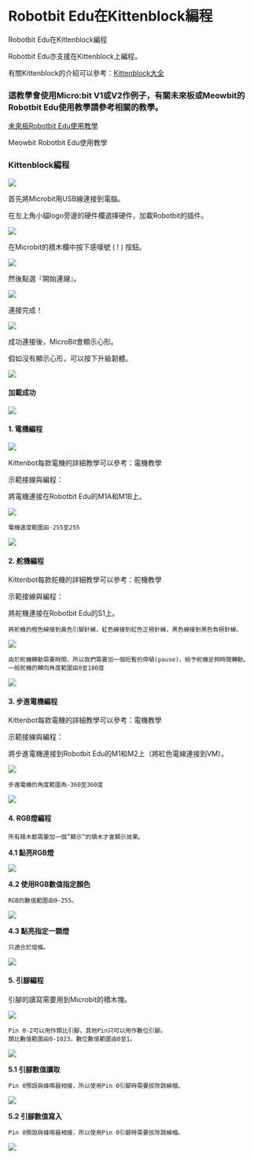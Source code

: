 # Robotbit Edu在Kittenblock編程

Robotbit Edu在Kittenblock編程

Robotbit Edu亦支援在Kittenblock上編程。

有關Kittenblock的介紹可以參考：[Kittenblock大全](../../programmingplatforms/kittenblock/)

### 這教學會使用Micro:bit V1或V2作例子，有關未來板或Meowbit的Robotbit Edu使用教學請參考相關的教學。

[未來板Robotbit Edu使用教學](../../zhu-kong-ban/futureboard/kittenblock/robotbit.md)

Meowbit Robotbit Edu使用教學

### Kittenblock編程

![](https://kittenbothk.readthedocs.io/en/latest/\_images/kbbanner4.png)

首先將Microbit用USB線連接到電腦。

在左上角小貓logo旁邊的硬件欄選擇硬件，加載Robotbit的插件。

![](https://kittenbothk.readthedocs.io/en/latest/\_images/add5.png)

在Microbit的積木欄中按下感嘆號 ( ! ) 按鈕。

![](https://kittenbothk.readthedocs.io/en/latest/\_images/kbmbcon4.png)

然後點選『開始連線』。

![](https://kittenbothk.readthedocs.io/en/latest/\_images/kbmbcon12.png)

連接完成！

![](https://kittenbothk.readthedocs.io/en/latest/\_images/kbmbcon22.png)

成功連接後，MicroBit會顯示心形。

假如沒有顯示心形，可以按下升級韌體。

![](https://kittenbothk.readthedocs.io/en/latest/\_images/upload5.png)

#### 加載成功

![](https://kittenbothk.readthedocs.io/en/latest/\_images/success1.png)

#### 1. 電機編程

![](https://kittenbothk.readthedocs.io/en/latest/\_images/robotbit\_motorKB1.png)

Kittenbot每款電機的詳細教學可以參考：電機教學

示範接線與編程：

將電機連接在Robotbit Edu的M1A和M1B上。

![](https://kittenbothk.readthedocs.io/en/latest/\_images/motor\_wire1.png)

```
電機速度範圍由-255至255
```

![](https://kittenbothk.readthedocs.io/en/latest/\_images/motor\_code\_kb1.png)

#### 2. 舵機編程

Kittenbot每款舵機的詳細教學可以參考：舵機教學

示範接線與編程：

將舵機連接在Robotbit Edu的S1上。

```
將舵機的橙色線接到黃色引腳針線，紅色線接到紅色正極針線，黑色線接到黑色負極針線。
```

![](https://kittenbothk.readthedocs.io/en/latest/\_images/servo\_wire1.png)

```
由於舵機轉動需要時間，所以我們需要加一個短暫的停頓(pause)，給予舵機足夠時間轉動。
一般舵機的轉向角度範圍由0至180度
```

![](https://kittenbothk.readthedocs.io/en/latest/\_images/servo\_code\_kb1.png)

#### 3. 步進電機編程

Kittenbot每款電機的詳細教學可以參考：電機教學

示範接線與編程：

將步進電機連接到Robotbit Edu的M1和M2上（將紅色電線連接到VM）。

![](https://kittenbothk.readthedocs.io/en/latest/\_images/stepper\_wire1.png)

```
步進電機的角度範圍為-360至360度
```

![](https://kittenbothk.readthedocs.io/en/latest/\_images/stepper\_code\_kb1.png)

#### 4. RGB燈編程

```
所有積木都需要加一個”顯示”的積木才會顯示效果。
```

**4.1 點亮RGB燈**

![](https://kittenbothk.readthedocs.io/en/latest/\_images/kb\_code51.png)

**4.2 使用RGB數值指定顏色**

```
RGB的數值範圍由0-255。
```

![](https://kittenbothk.readthedocs.io/en/latest/\_images/kb\_code61.png)

**4.3 點亮指定一顆燈**

```
只適合於燈條。
```

![](https://kittenbothk.readthedocs.io/en/latest/\_images/kb\_code71.png)

#### 5. 引腳編程

引腳的讀寫需要用到Microbit的積木塊。

![](https://kittenbothk.readthedocs.io/en/latest/\_images/robobit\_pinKB4.png)

```
Pin 0-2可以用作類比引腳，其他Pin只可以用作數位引腳。
類比數值範圍由0-1023，數位數值範圍由0至1。
```

![](https://kittenbothk.readthedocs.io/en/latest/\_images/robobit\_pinKB11.png)

**5.1 引腳數值讀取**

```
Pin 0預設與蜂鳴器相接，所以使用Pin 0引腳時需要拔除跳線帽。
```

![](https://kittenbothk.readthedocs.io/en/latest/\_images/robobit\_pinKB21.png)

**5.2 引腳數值寫入**

```
Pin 0預設與蜂鳴器相接，所以使用Pin 0引腳時需要拔除跳線帽。
```

![](https://kittenbothk.readthedocs.io/en/latest/\_images/robobit\_pinKB31.png)
